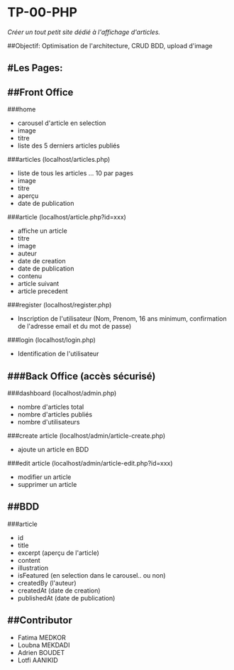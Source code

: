 # TP-00-PHP
*Créer un tout petit site dédié à l'affichage d'articles.*

##Objectif: Optimisation de l'architecture, CRUD BDD, upload d'image



#Les Pages:
--

##Front Office
---

###home
   - carousel d'article en selection
   - image 
   - titre
   - liste des 5 derniers articles publiés

###articles (localhost/articles.php)
   - liste de tous les articles ... 10 par pages
   - image 
   - titre
   - aperçu
   - date de publication

###article (localhost/article.php?id=xxx)
   - affiche un article
   - titre
   - image
   - auteur 
   - date de creation 
   - date de publication 
   - contenu
   - article suivant
   - article precedent

###register (localhost/register.php)
   - Inscription de l'utilisateur (Nom, Prenom, 16 ans minimum, confirmation de l'adresse email et du mot de passe)

###login (localhost/login.php)
   - Identification de l'utilisateur


###Back Office  (accès sécurisé)
---

###dashboard  (localhost/admin.php)
   - nombre d'articles total
   - nombre d'articles publiés
   - nombre d'utilisateurs

###create article (localhost/admin/article-create.php)
   - ajoute un article en BDD

###edit article (localhost/admin/article-edit.php?id=xxx)
   - modifier un article 
   - supprimer un article

##BDD
---

###article
- id
- title
- excerpt (aperçu de l'article)
- content
- illustration
- isFeatured (en selection dans le carousel.. ou non)
- createdBy (l'auteur)
- createdAt (date de creation)
- publishedAt (date de publication)

##Contributor
---
 - Fatima MEDKOR
 - Loubna MEKDADI
 - Adrien BOUDET
 - Lotfi AANIKID
